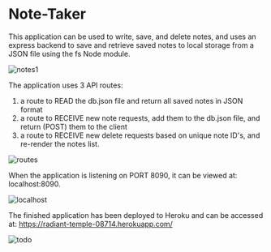 # Note-Taker

This application can be used to write, save, and delete notes, and uses an express backend to save and retrieve saved notes to local storage from a JSON file using the fs Node module. 

![notes1](https://user-images.githubusercontent.com/61606793/85326784-aed27e00-b482-11ea-92cb-31ae199361c8.png)

The application uses 3 API routes: 
  1) a route to READ the db.json file and return all saved notes in JSON format
  2) a route to RECEIVE new note requests, add them to the db.json file, and return (POST) them to the client
  3) a route to RECEIVE new delete requests based on unique note ID's, and re-render the notes list.
  
![routes](https://user-images.githubusercontent.com/61606793/85326850-c7db2f00-b482-11ea-9627-a2c00be425f4.png)

When the application is listening on PORT 8090, it can be viewed at: localhost:8090.

![localhost](https://user-images.githubusercontent.com/61606793/85326932-ed683880-b482-11ea-9402-62f45e469734.png)

The finished application has been deployed to Heroku and can be accessed at: https://radiant-temple-08714.herokuapp.com/

![todo](https://user-images.githubusercontent.com/61606793/85327438-ccecae00-b483-11ea-95a6-7992c2c9d0c5.png)
